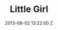 ---
title: Little Girl
date: 2013-08-02 13:22:00 Z

position: 0
client: Spiritualized
video: https://vimeo.com/71568764
image: "/uploads/spiritualized-little-girl.jpg"

director: Vincent Haycock
production-company: Somesuch
layout: page
---